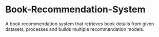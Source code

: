 # Book-Recommendation-System
A book recommendation system that retrieves book details from given datasets, processes and builds multiple recommendation models.
